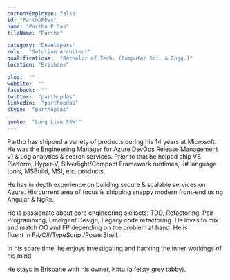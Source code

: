 ```yaml
---
currentEmployee: false
id: "ParthoPDas"
name: "Partho P Das"
tileName: "Partho"

category: "Developers"
role:  "Solution Architect"
qualifications:  "Bachelor of Tech. (Computer Sci. & Engg.)"
location: "Brisbane"

blog:  ""
website:  ""
facebook:  ""
twitter:  "parthopdas"
linkedin:  "parthopdas"
skype:  "parthopdas"

quote:  "Long Live SSW!"
---
```


Partho has shipped a variety of products during his 14 years at Microsoft. He was the Engineering Manager for Azure DevOps Release Management v1 & Log analytics & search services. Prior to that he helped ship VS Platform, Hyper-V, Silverlight/Compact Framework runtimes, J# language tools, MSBuild, MSI, etc. products.  

He has in depth experience on building secure & scalable services on Azure. His current area of focus is shipping snappy modern front-end using Angular & NgRx.  

He is passionate about core engineering skillsets: TDD, Refactoring, Pair Programming, Emergent Design, Legacy code refactoring. He loves to mix and match OO and FP depending on the problem at hand. He is fluent in F#/C#/TypeScript/PowerShell.  

In his spare time, he enjoys investigating and hacking the inner workings of his mind.  

He stays in Brisbane with his owner, Kittu (a feisty grey tabby).  